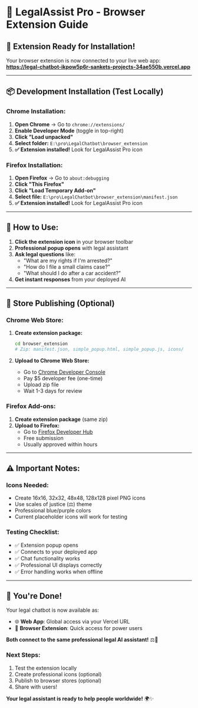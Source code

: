 # 🧩 LegalAssist Pro - Browser Extension Guide

## 🚀 **Extension Ready for Installation!**

Your browser extension is now connected to your live web app:
**https://legal-chatbot-ikpow5p6r-sankets-projects-34ae550b.vercel.app**

---

## 📦 **Development Installation (Test Locally)**

### **Chrome Installation:**

1. **Open Chrome** → Go to `chrome://extensions/`
2. **Enable Developer Mode** (toggle in top-right)
3. **Click "Load unpacked"** 
4. **Select folder:** `E:\pro\LegalChatbot\browser_extension`
5. **✅ Extension installed!** Look for LegalAssist Pro icon

### **Firefox Installation:**

1. **Open Firefox** → Go to `about:debugging`
2. **Click "This Firefox"**
3. **Click "Load Temporary Add-on"**
4. **Select file:** `E:\pro\LegalChatbot\browser_extension\manifest.json`
5. **✅ Extension installed!** Look for LegalAssist Pro icon

---

## 🎯 **How to Use:**

1. **Click the extension icon** in your browser toolbar
2. **Professional popup opens** with legal assistant
3. **Ask legal questions** like:
   - "What are my rights if I'm arrested?"
   - "How do I file a small claims case?"
   - "What should I do after a car accident?"
4. **Get instant responses** from your deployed AI

---

## 🛒 **Store Publishing (Optional)**

### **Chrome Web Store:**

1. **Create extension package:**
   ```bash
   cd browser_extension
   # Zip: manifest.json, simple_popup.html, simple_popup.js, icons/
   ```

2. **Upload to Chrome Web Store:**
   - Go to [Chrome Developer Console](https://chrome.google.com/webstore/devconsole)
   - Pay $5 developer fee (one-time)
   - Upload zip file
   - Wait 1-3 days for review

### **Firefox Add-ons:**

1. **Create extension package** (same zip)
2. **Upload to Firefox:**
   - Go to [Firefox Developer Hub](https://addons.mozilla.org/developers/)
   - Free submission
   - Usually approved within hours

---

## ⚠️ **Important Notes:**

### **Icons Needed:**
- Create 16x16, 32x32, 48x48, 128x128 pixel PNG icons
- Use scales of justice (⚖️) theme
- Professional blue/purple colors
- Current placeholder icons will work for testing

### **Testing Checklist:**
- ✅ Extension popup opens
- ✅ Connects to your deployed app
- ✅ Chat functionality works
- ✅ Professional UI displays correctly
- ✅ Error handling works when offline

---

## 🎉 **You're Done!**

Your legal chatbot is now available as:
- 🌐 **Web App**: Global access via your Vercel URL
- 🧩 **Browser Extension**: Quick access for power users

**Both connect to the same professional legal AI assistant!** ⚖️🤖

### **Next Steps:**
1. Test the extension locally
2. Create professional icons (optional)
3. Publish to browser stores (optional)
4. Share with users!

**Your legal assistant is ready to help people worldwide!** 🌍✨
